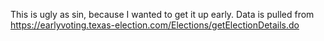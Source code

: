 This is ugly as sin, because I wanted to get it up early.
Data is pulled from https://earlyvoting.texas-election.com/Elections/getElectionDetails.do
